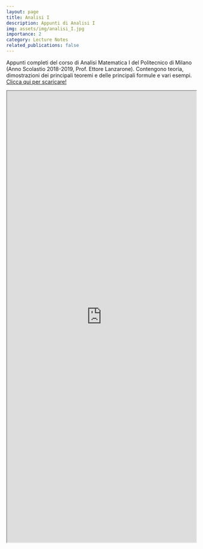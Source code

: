 ```yaml
---
layout: page
title: Analisi I
description: Appunti di Analisi I
img: assets/img/analisi_I.jpg
importance: 2
category: Lecture Notes
related_publications: false
---
```


Appunti completi del corso di Analisi Matematica I del Politecnico di Milano (Anno Scolastio 2018-2019, Prof. Ettore Lanzarone). Contengono teoria, dimostrazioni dei principali teoremi e delle principali formule e vari esempi. [Clicca qui per scaricare!](https://ravifrancesco.github.io/assets/pdf/analisi_I.pdf)

<iframe src="https://ravifrancesco.github.io/assets/pdf/analisi_I.pdf" width="100%" height="1200px">
  This browser does not support PDFs. Please download the PDF to view it: 
  <a href="https://ravifrancesco.github.io/assets/pdf/analisi_I.pdf">Download PDF</a>.
</iframe>
